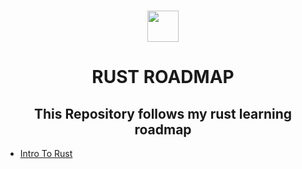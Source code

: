 <h3 align="center">
<img height="50px" src="https://external-content.duckduckgo.com/iu/?u=https%3A%2F%2Fstatic-00.iconduck.com%2Fassets.00%2Frust-icon-2048x2047-5s6wkmk1.png&f=1&nofb=1&ipt=3f8ca68ed0e3da7d4428bc53bd750dfbbe275ebdb795f7c892d31c1d6a5ed148" />
</h3>

<h1 align="center"> RUST ROADMAP </h1>

<h2 align="center">This Repository follows my rust learning roadmap</h2>

- [Intro To Rust](./the-rust-programming-language/)

